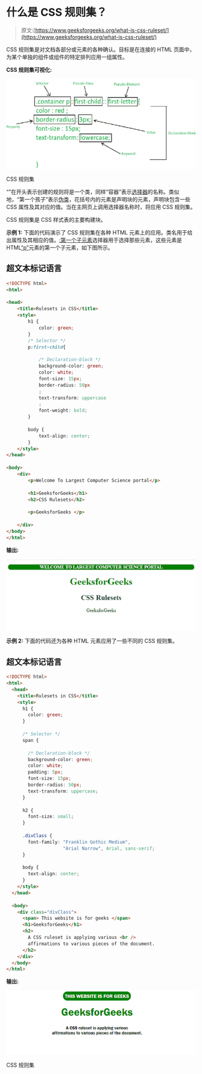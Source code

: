 # 什么是 CSS 规则集？

> 原文:[https://www.geeksforgeeks.org/what-is-css-ruleset/](https://www.geeksforgeeks.org/what-is-css-ruleset/)

CSS 规则集是对文档各部分或元素的各种确认。目标是在连接的 HTML 页面中，为某个单独的组件或组件的特定排列应用一组属性。

**CSS 规则集可视化:**

![](img/4c96e5c10a6957e6baa2df6ac78de434.png)

CSS 规则集

“”在开头表示创建的规则将是一个类，同样“容器”表示[选择器](https://www.geeksforgeeks.org/css-syntax-and-selectors/)的名称。类似地，“第一个孩子”表示[伪类](https://www.geeksforgeeks.org/css-pseudo-classes/)，花括号内的元素是声明块的元素，声明块包含一些 CSS 属性及其对应的值。当在主网页上调用选择器名称时，将应用 CSS 规则集。

CSS 规则集是 CSS 样式表的主要构建块。

**示例 1:** 下面的代码演示了 CSS 规则集在各种 HTML 元素上的应用。类名用于给出属性及其相应的值。[:第一个子元素](https://www.geeksforgeeks.org/css-first-child-selector/)选择器用于选择那些元素，这些元素是 HTML[“p”](https://www.geeksforgeeks.org/html-paragraph/)元素的第一个子元素，如下图所示。

## 超文本标记语言

```html
<!DOCTYPE html>
<html>

<head>
    <title>Rulesets in CSS</title>
    <style>
        h1 {
            color: green;
        }
        /* Selector */
        p:first-child{ 

            /* Declaration-block */
            background-color: green;
            color: white;
            font-size: 15px;
            border-radius: 50px        
            ;
            text-transform: uppercase                
            ;
            font-weight: bold;
        }

        body {
            text-align: center;
        }
    </style>
</head>

<body>
    <div>
        <p>Welcome To Largest Computer Science portal</p>

        <h1>GeeksforGeeks</h1>
        <h2>CSS Rulesets</h2>

        <p>GeeksforGeeks </p>

    </div>
</body>
</html>
```

**输出:**

![](img/9af5038aab421dc382db72c35cf51bc1.png)

**示例 2:** 下面的代码还为各种 HTML 元素应用了一些不同的 CSS 规则集。

## 超文本标记语言

```html
<!DOCTYPE html>
<html>
  <head>
    <title>Rulesets in CSS</title>
    <style>
      h1 {
        color: green;
      }

      /* Selector */
      span {

        /* Declaration-block */
        background-color: green;
        color: white;
        padding: 5px;
        font-size: 15px;
        border-radius: 50px;
        text-transform: uppercase;
      }

      h2 {
        font-size: small;
      }

      .divClass {
        font-family: "Franklin Gothic Medium", 
                     "Arial Narrow", Arial, sans-serif;
      }

      body {
        text-align: center;
      }
    </style>
  </head>

  <body>
    <div class="divClass">
      <span> This website is for geeks </span>
      <h1>GeeksforGeeks</h1>
      <h2>
        A CSS ruleset is applying various <br />
        affirmations to various pieces of the document.
      </h2>
    </div>
  </body>
</html>
```

**输出:**

![](img/20a959d6a3a5bfe2134188f2ee8ca015.png)

CSS 规则集